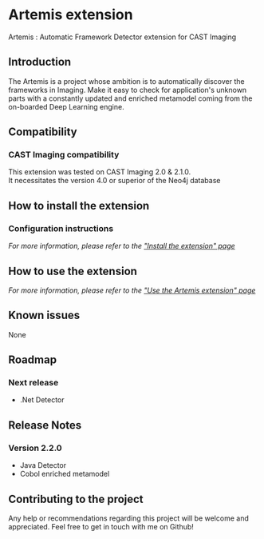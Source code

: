 # Artemis extension
 Artemis : Automatic Framework Detector extension for CAST Imaging
 
## Introduction 

The Artemis is a project whose ambition is to automatically discover the frameworks in Imaging.
Make it easy to check for application's unknown parts with a constantly updated and enriched metamodel coming from the on-boarded Deep Learning engine.

## Compatibility
### CAST Imaging compatibility
This extension was tested on CAST Imaging 2.0 & 2.1.0.  
It necessitates the version 4.0 or superior of the Neo4j database 

## How to install the extension

### Configuration instructions
_For more information, please refer to the ["Install the extension" page](https://github.com/CAST-Extend/)_

## How to use the extension

_For more information, please refer to the ["Use the Artemis extension" page](https://github.com/CAST-Extend/)_

## Known issues
None

## Roadmap
### Next release 
- .Net Detector


## Release Notes
### Version 2.2.0 
- Java Detector
- Cobol enriched metamodel

## Contributing to the project 

Any help or recommendations regarding this project will be welcome and appreciated.
Feel free to get in touch with me on Github!
